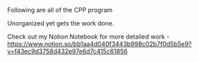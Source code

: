 Following are all of the CPP program 

Unorganized yet gets the work done. 

Check out my Notion Notebook for more detailed work - https://www.notion.so/bb1aa4d040f3443b998c02b7f0d5b5e9?v=f43ec9d3758d432e97e6d7c415c61856

